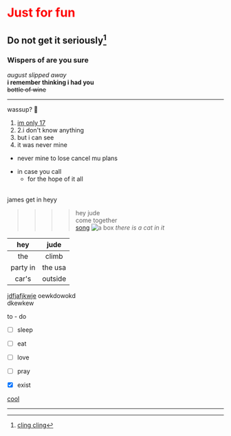 <span style="color: red;">Just for fun</span>
============
Do not get it seriously[^1]
-----------------------
### Wispers of are you sure  
_august slipped away_<br>
__i remember thinking i had you__<br>
~~bottle of wine~~<br>
* * *
[^1]:[cling cling](https://www.youtube.com/watch?v=HDN0Z9-yJmM)    

  
wassup? :ghost:

1. <ins>im only 17
2. 2.i don't know anything
 1. but i can see
 2. it was never mine
* never mine to lose
  cancel mu plans
- in case you call
  + for the hope of it all  <br><br>
  
james get in  heyy

>>>>hey jude<br>
>>come together<br>
[song](https://www.youtube.com/watch?v=AxZl2cFvjRs&list=RDAxZl2cFvjRs&start_radio=1)
![a box](https://files.ekmcdn.com/bluestar/images/single-walled-cardboard-box-12-x-9-x-6-pack-of-25-164-p.jpg?v=1282021-094704)
*there is a cat in it*<br>














































































|hey|jude|
|:-----:|:-----:|
|the|climb|<br>
|party in|the usa|  
|car's|outside|


[jdfjafjkwje](#smth) 
oewkdowokd  
dkewkew    



to - do   

- [ ] sleep  
- [ ] eat  
- [ ] love  
- [ ] pray  
- [x] exist


[cool](smth)



 





---
